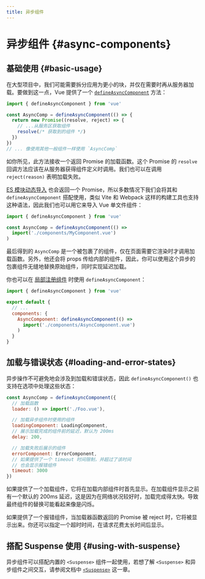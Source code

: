```yaml
---
title: 异步组件
---
```

# 异步组件 {#async-components}

## 基础使用 {#basic-usage}

在大型项目中，我们可能需要拆分应用为更小的块，并仅在需要时再从服务器加载。要做到这一点，Vue 提供了一个 [`defineAsyncComponent`](/api/general.html#defineasynccomponent) 方法：

```js
import { defineAsyncComponent } from 'vue'

const AsyncComp = defineAsyncComponent(() => {
  return new Promise((resolve, reject) => {
    // ...从服务区获取组件
    resolve(/* 获取到的组件 */)
  })
})
// ... 像使用其他一般组件一样使用 `AsyncComp`
```

如你所见，此方法接收一个返回 Promise 的加载函数。这个 Promise 的 `resolve` 回调方法应该在从服务器获得组件定义时调用。我们也可以在调用 `reject(reason)` 表明加载失败。

[ES 模块动态导入](https://developer.mozilla.org/en-US/docs/Web/JavaScript/Reference/Statements/import#dynamic_imports) 也会返回一个 Promise，所以多数情况下我们会将其和 `defineAsyncComponent` 搭配使用，类似 Vite 和 Webpack 这样的构建工具也支持这种语法，因此我们也可以用它来导入 Vue 单文件组件：

```js
import { defineAsyncComponent } from 'vue'

const AsyncComp = defineAsyncComponent(() =>
  import('./components/MyComponent.vue')
)
```

最后得到的 `AsyncComp` 是一个被包裹了的组件，仅在页面需要它渲染时才调用加载函数。另外，他还会将 props 传给内部的组件，因此，你可以使用这个异步的包裹组件无缝地替换原始组件，同时实现延迟加载。

<div class="options-api">

你也可以在 [局部注册组件](/guide/components/registration.html#local-registration) 时使用 `defineAsyncComponent`：

```js
import { defineAsyncComponent } from 'vue'

export default {
  // ...
  components: {
    AsyncComponent: defineAsyncComponent(() =>
      import('./components/AsyncComponent.vue')
    )
  }
}
```

</div>

## 加载与错误状态 {#loading-and-error-states}

异步操作不可避免地会涉及到加载和错误状态，因此 `defineAsyncComponent()` 也支持在选项中处理这些状态：

```js
const AsyncComp = defineAsyncComponent({
  // 加载函数
  loader: () => import('./Foo.vue'),

  // 加载异步组件时使用的组件
  loadingComponent: LoadingComponent,
  // 展示加载完成的组件前的延迟，默认为 200ms
  delay: 200,

  // 加载失败后展示的组件
  errorComponent: ErrorComponent,
  // 如果提供了一个 timeout 时间限制，并超过了该时间
  // 也会显示报错组件
  timeout: 3000
})
```

如果提供了一个加载组件，它将在加载内部组件时首先显示。在加载组件显示之前有一个默认的 200ms 延迟，这是因为在网络状况较好时，加载完成得太快。导致最终组件的替换可能看起来像是闪烁。

如果提供了一个报错组件，当加载器函数返回的 Promise 被 reject 时，它将被显示出来。你还可以指定一个超时时间，在请求花费太长时间后显示。

## 搭配 Suspense 使用 {#using-with-suspense}

异步组件可以搭配内置的 `<Suspense>` 组件一起使用，若想了解 `<Suspense>` 和异步组件之间交互，请参阅文档中 [`<Suspense>`](/guide/built-ins/suspense.html) 这一章。
